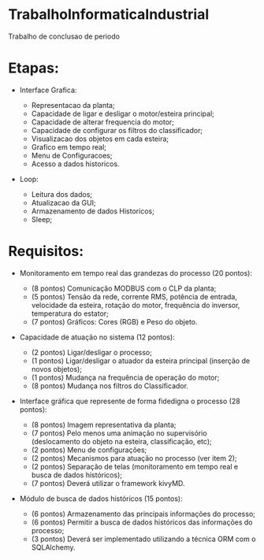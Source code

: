 # TrabalhoInformaticaIndustrial
Trabalho de conclusao de periodo
# Etapas:

* Interface Grafica:
  * Representacao da planta;
  * Capacidade de ligar e desligar o motor/esteira principal;
  * Capacidade de alterar frequencia do motor;
  * Capacidade de configurar os filtros do classificador;
  * Visualizacao dos objetos em cada esteira;
  * Grafico em tempo real;
  * Menu de Configuracoes;
  * Acesso a dados historicos.

* Loop:
  * Leitura dos dados;
  * Atualizacao da GUI;
  * Armazenamento de dados Historicos;
  * Sleep;

# Requisitos:
* Monitoramento em tempo real das grandezas do processo (20 pontos):
  * (8 pontos) Comunicação MODBUS com o CLP da planta;
  * (5 pontos) Tensão da rede, corrente RMS, potência de entrada, velocidade da esteira, rotação do motor, frequência do inversor, temperatura do estator;
  * (7 pontos) Gráficos: Cores (RGB) e Peso do objeto.

* Capacidade de atuação no sistema (12 pontos):
  * (2 pontos) Ligar/desligar o processo;
  * (1 pontos) Ligar/desligar o atuador da esteira principal (inserção de novos objetos);
  * (1 pontos) Mudança na frequência de operação do motor;
  * (8 pontos) Mudança nos filtros do Classificador.

* Interface gráfica que represente de forma fidedigna o processo (28 pontos):
  * (8 pontos) Imagem representativa da planta;
  * (7 pontos) Pelo menos uma animação no supervisório (deslocamento do objeto na esteira, classificação, etc);
  * (2 pontos) Menu de configurações;
  * (2 pontos) Mecanismos para atuação no processo (ver item 2);
  * (2 pontos) Separação de telas (monitoramento em tempo real e busca de dados históricos);
  * (7 pontos) Deverá utilizar o framework kivyMD.

* Módulo de busca de dados históricos (15 pontos):
  * (6 pontos) Armazenamento das principais informações do processo;
  * (6 pontos) Permitir a busca de dados históricos das informações do processo;
  * (3 pontos) Deverá ser implementado utilizando a técnica ORM com o SQLAlchemy.
